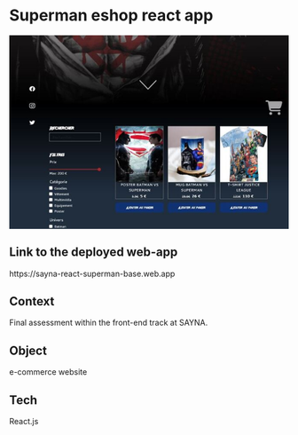 # Superman eshop react app
<div style="display: flex; justify-content: center;">
<img src='./src/assets/images/superman-eshop.jpg'>
</div>

<h2> Link to the deployed web-app </h2> https://sayna-react-superman-base.web.app


<h2>Context</h2>
Final assessment within the front-end track at SAYNA.

<h2>Object</h2>
e-commerce website

<h2>Tech</h2>
React.js

